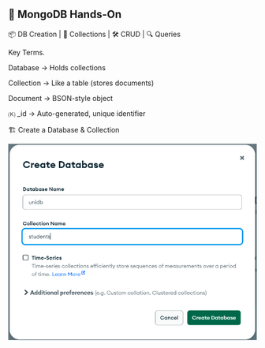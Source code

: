 ## 🍃 MongoDB Hands-On

📦 DB Creation | 📁 Collections | 🛠️ CRUD | 🔍 Queries

Key Terms.

  Database → Holds collections

  Collection → Like a table (stores documents)

  Document → BSON-style object

  🄚 _id →  Auto-generated, unique identifier

🏗️ Create a Database & Collection

!['1.createDB.png'](./Images/1.createDB.png)

